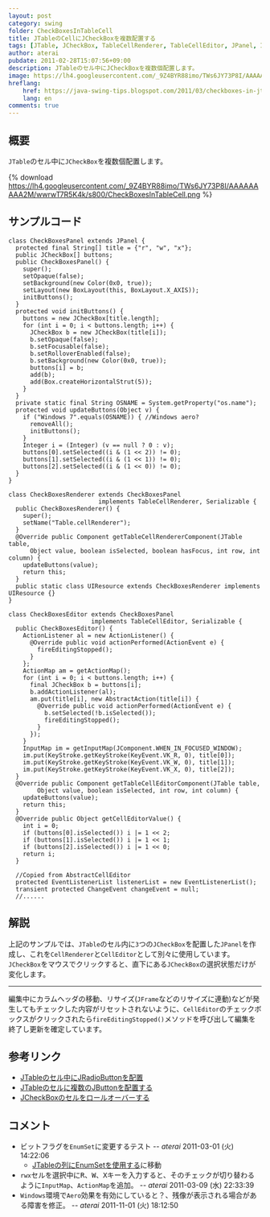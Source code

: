 ```yaml
---
layout: post
category: swing
folder: CheckBoxesInTableCell
title: JTableのCellにJCheckBoxを複数配置する
tags: [JTable, JCheckBox, TableCellRenderer, TableCellEditor, JPanel, InputMap, ActionMap]
author: aterai
pubdate: 2011-02-28T15:07:56+09:00
description: JTableのセル中にJCheckBoxを複数個配置します。
image: https://lh4.googleusercontent.com/_9Z4BYR88imo/TWs6JY73P8I/AAAAAAAAA2M/wwrwT7R5K4k/s800/CheckBoxesInTableCell.png
hreflang:
    href: https://java-swing-tips.blogspot.com/2011/03/checkboxes-in-jtable-cell.html
    lang: en
comments: true
---
```

## 概要
`JTable`のセル中に`JCheckBox`を複数個配置します。

{% download https://lh4.googleusercontent.com/_9Z4BYR88imo/TWs6JY73P8I/AAAAAAAAA2M/wwrwT7R5K4k/s800/CheckBoxesInTableCell.png %}

## サンプルコード
<pre class="prettyprint"><code>class CheckBoxesPanel extends JPanel {
  protected final String[] title = {"r", "w", "x"};
  public JCheckBox[] buttons;
  public CheckBoxesPanel() {
    super();
    setOpaque(false);
    setBackground(new Color(0x0, true));
    setLayout(new BoxLayout(this, BoxLayout.X_AXIS));
    initButtons();
  }
  protected void initButtons() {
    buttons = new JCheckBox[title.length];
    for (int i = 0; i &lt; buttons.length; i++) {
      JCheckBox b = new JCheckBox(title[i]);
      b.setOpaque(false);
      b.setFocusable(false);
      b.setRolloverEnabled(false);
      b.setBackground(new Color(0x0, true));
      buttons[i] = b;
      add(b);
      add(Box.createHorizontalStrut(5));
    }
  }
  private static final String OSNAME = System.getProperty("os.name");
  protected void updateButtons(Object v) {
    if ("Windows 7".equals(OSNAME)) { //Windows aero?
      removeAll();
      initButtons();
    }
    Integer i = (Integer) (v == null ? 0 : v);
    buttons[0].setSelected((i &amp; (1 &lt;&lt; 2)) != 0);
    buttons[1].setSelected((i &amp; (1 &lt;&lt; 1)) != 0);
    buttons[2].setSelected((i &amp; (1 &lt;&lt; 0)) != 0);
  }
}
</code></pre>

<pre class="prettyprint"><code>class CheckBoxesRenderer extends CheckBoxesPanel
                         implements TableCellRenderer, Serializable {
  public CheckBoxesRenderer() {
    super();
    setName("Table.cellRenderer");
  }
  @Override public Component getTableCellRendererComponent(JTable table,
      Object value, boolean isSelected, boolean hasFocus, int row, int column) {
    updateButtons(value);
    return this;
  }
  public static class UIResource extends CheckBoxesRenderer implements UIResource {}
}
</code></pre>

<pre class="prettyprint"><code>class CheckBoxesEditor extends CheckBoxesPanel
                       implements TableCellEditor, Serializable {
  public CheckBoxesEditor() {
    ActionListener al = new ActionListener() {
      @Override public void actionPerformed(ActionEvent e) {
        fireEditingStopped();
      }
    };
    ActionMap am = getActionMap();
    for (int i = 0; i &lt; buttons.length; i++) {
      final JCheckBox b = buttons[i];
      b.addActionListener(al);
      am.put(title[i], new AbstractAction(title[i]) {
        @Override public void actionPerformed(ActionEvent e) {
          b.setSelected(!b.isSelected());
          fireEditingStopped();
        }
      });
    }
    InputMap im = getInputMap(JComponent.WHEN_IN_FOCUSED_WINDOW);
    im.put(KeyStroke.getKeyStroke(KeyEvent.VK_R, 0), title[0]);
    im.put(KeyStroke.getKeyStroke(KeyEvent.VK_W, 0), title[1]);
    im.put(KeyStroke.getKeyStroke(KeyEvent.VK_X, 0), title[2]);
  }
  @Override public Component getTableCellEditorComponent(JTable table,
        Object value, boolean isSelected, int row, int column) {
    updateButtons(value);
    return this;
  }
  @Override public Object getCellEditorValue() {
    int i = 0;
    if (buttons[0].isSelected()) i |= 1 &lt;&lt; 2;
    if (buttons[1].isSelected()) i |= 1 &lt;&lt; 1;
    if (buttons[2].isSelected()) i |= 1 &lt;&lt; 0;
    return i;
  }

  //Copied from AbstractCellEditor
  protected EventListenerList listenerList = new EventListenerList();
  transient protected ChangeEvent changeEvent = null;
  //......
</code></pre>

## 解説
上記のサンプルでは、`JTable`のセル内に`3`つの`JCheckBox`を配置した`JPanel`を作成し、これを`CellRenderer`と`CellEditor`として別々に使用しています。`JCheckBox`をマウスでクリックすると、直下にある`JCheckBox`の選択状態だけが変化します。

- - - -
編集中にカラムヘッダの移動、リサイズ(`JFrame`などのリサイズに連動)などが発生してもチェックした内容がリセットされないように、`CellEditor`のチェックボックスがクリックされたら`fireEditingStopped()`メソッドを呼び出して編集を終了し更新を確定しています。

## 参考リンク
- [JTableのセル中にJRadioButtonを配置](https://ateraimemo.com/Swing/RadioButtonsInTableCell.html)
- [JTableのセルに複数のJButtonを配置する](https://ateraimemo.com/Swing/MultipleButtonsInTableCell.html)
- [JCheckBoxのセルをロールオーバーする](https://ateraimemo.com/Swing/RolloverBooleanRenderer.html)

<!-- dummy comment line for breaking list -->

## コメント
- ビットフラグを`EnumSet`に変更するテスト -- *aterai* 2011-03-01 (火) 14:22:06
    - [JTableの列にEnumSetを使用する](https://ateraimemo.com/Swing/EnumSet.html)に移動
- `rwx`セルを選択中に<kbd>R</kbd>、<kbd>W</kbd>、<kbd>X</kbd>キーを入力すると、そのチェックが切り替わるように`InputMap`、`ActionMap`を追加。 -- *aterai* 2011-03-09 (水) 22:33:39
- `Windows`環境で`Aero`効果を有効にしていると？、残像が表示される場合がある障害を修正。 -- *aterai* 2011-11-01 (火) 18:12:50

<!-- dummy comment line for breaking list -->
